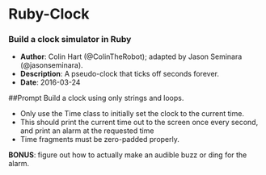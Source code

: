 # Ruby-Clock
### Build a clock simulator in Ruby

- **Author**: Colin Hart (@ColinTheRobot); adapted by Jason Seminara (@jasonseminara). 
- **Description**: A pseudo-clock that ticks off seconds forever.
- **Date**: 2016-03-24

##Prompt
Build a clock using only strings and loops.
- Only use the Time class to initially set the clock to the current time.
- This should print the current time out to the screen once every second, 
and print an alarm at the requested time
- Time fragments must be zero-padded properly.

**BONUS**: figure out how to actually make an audible buzz or ding for the alarm. 
